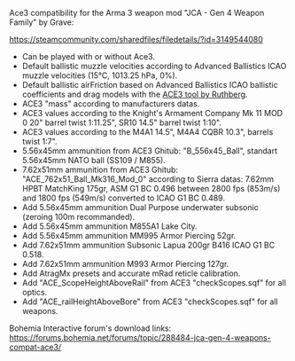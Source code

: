Ace3 compatibility for the Arma 3 weapon mod "JCA - Gen 4 Weapon Family" by Grave:

https://steamcommunity.com/sharedfiles/filedetails/?id=3149544080

- Can be played with or without Ace3.
- Default ballistic muzzle velocities according to Advanced Ballistics ICAO muzzle velocities (15°C, 1013.25 hPa, 0%).
- Default ballistic airFriction based on Advanced Ballistics ICAO ballistic coefficients and drag models with the [ACE3 tool by Ruthberg](https://github.com/acemod/ACE3/blob/master/tools/generate_airfriction_config.py).
- ACE3 "mass" according to manufacturers datas.
- ACE3 values according to the Knight's Armament Company Mk 11 MOD 0 20" barrel twist 1:11.25", SR10 14.5" barrel twist 1:10".
- ACE3 values according to the M4A1 14.5", M4A4 CQBR 10.3", barrels twist 1:7".
- 5.56x45mm ammunition from ACE3 Ghitub: "B_556x45_Ball", standart 5.56x45mm NATO ball (SS109 / M855).
- 7.62x51mm ammunition from ACE3 Ghitub: "ACE_762x51_Ball_Mk316_Mod_0" according to Sierra datas: 7.62mm HPBT MatchKing 175gr, ASM G1 BC 0.496 between 2800 fps (853m/s) and 1800 fps (549m/s) converted to ICAO G1 BC 0.489.
- Add 5.56x45mm ammunition Dual Purpose underwater subsonic (zeroing 100m recommanded).
- Add 5.56x45mm ammunition M855A1 Lake City.
- Add 5.56x45mm ammunition MM995 Armor Piercing 52gr.
- Add 7.62x51mm ammunition Subsonic Lapua 200gr B416 ICAO G1 BC 0.518.
- Add 7.62x51mm ammunition M993 Armor Piercing 127gr.
- Add AtragMx presets and accurate mRad reticle calibration.
- Add "ACE_ScopeHeightAboveRail" from ACE3 "checkScopes.sqf" for all optics.
- Add "ACE_railHeightAboveBore" from ACE3 "checkScopes.sqf" for all weapons.

Bohemia Interactive forum's download links: https://forums.bohemia.net/forums/topic/288484-jca-gen-4-weapons-compat-ace3/
